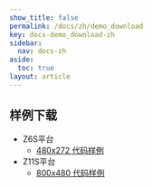 ```yaml
---
show_title: false
permalink: /docs/zh/demo_download
key: docs-demo_download-zh
sidebar:
  nav: docs-zh
aside:
  toc: true
layout: article
---
```

## <span id = "demo_download">样例下载</span>

* Z6S平台
   * [480x272 代码样例](https://github.com/zkswe/Z6sDemoCode/archive/master.zip)
* Z11S平台  
   * [800x480 代码样例](https://github.com/zkswe/Z11SDemoCode/archive/master.zip)